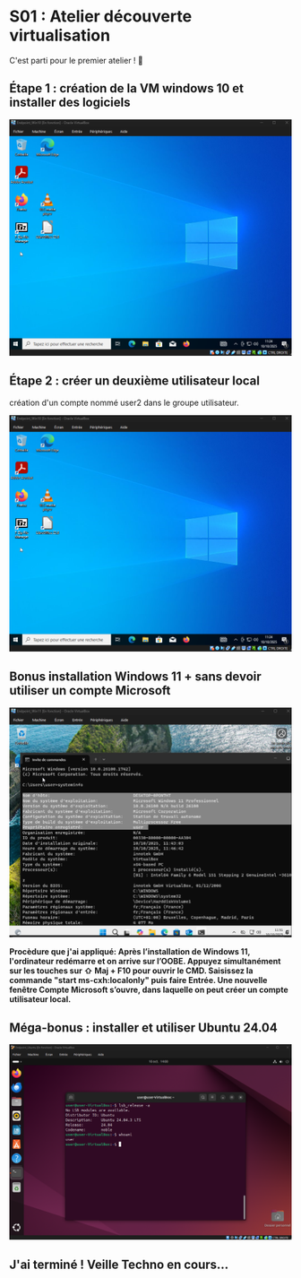 # S01 : Atelier découverte virtualisation

C'est parti pour le premier atelier ! 🎉

## Étape 1 : création de la VM windows 10 et installer des logiciels

![alt text](image.png)

## Étape 2 : créer un deuxième utilisateur local

création d'un compte nommé user2 dans le groupe utilisateur.

![alt text](image-1.png)

## Bonus installation Windows 11 + sans devoir utiliser un compte Microsoft

![alt text](image-2.png)

**Procèdure que j'ai appliqué: 
Après l’installation de Windows 11, l'ordinateur redémarre et on arrive sur l’OOBE.
Appuyez simultanément sur les touches sur ⇧ Maj + F10 pour ouvrir le CMD.
Saisissez la commande "start ms-cxh:localonly" puis faire Entrée.
Une nouvelle fenêtre Compte Microsoft s’ouvre, dans laquelle on peut créer un compte utilisateur local.**

## Méga-bonus : installer et utiliser Ubuntu 24.04

![alt text](image-3.png)

## J'ai terminé ! Veille Techno en cours...

